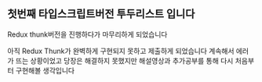 ## 첫번째 타입스크립트버전 투두리스트 입니다

Redux thunk버전을 진행하다가 마무리하게 되었습니다

아직 Redux Thunk가 완벽하게 구현되지 못하고 제출하게 되었습니다 계속해서 에러가 뜨는 상황이었고 당장은 해결하지 못했지만 해설영상과 추가공부를 통해
다시 처음부터 구현해볼 생각입니다
